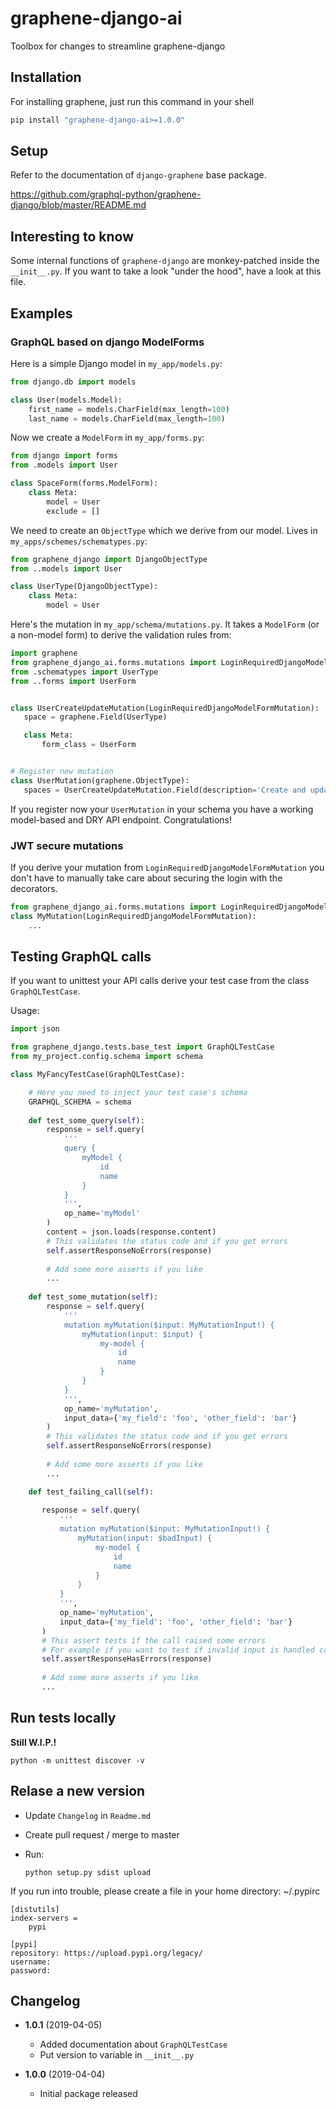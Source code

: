 # graphene-django-ai
Toolbox for changes to streamline graphene-django


## Installation

For installing graphene, just run this command in your shell

```bash
pip install "graphene-django-ai>=1.0.0"
```

## Setup

Refer to the documentation of `django-graphene` base package.   

https://github.com/graphql-python/graphene-django/blob/master/README.md

## Interesting to know

Some internal functions of `graphene-django` are monkey-patched inside the `__init__.py`. If you want to take
a look "under the hood", have a look at this file.

## Examples

### GraphQL based on django ModelForms

Here is a simple Django model in `my_app/models.py`:

```python
from django.db import models

class User(models.Model):
    first_name = models.CharField(max_length=100)
    last_name = models.CharField(max_length=100)
```

Now we create a `ModelForm` in `my_app/forms.py`:

```python
from django import forms
from .models import User

class SpaceForm(forms.ModelForm):
    class Meta:
        model = User
        exclude = []
```

 We need to create an `ObjectType` which we derive from our model. 
 Lives in `my_apps/schemes/schematypes.py`:
 
```python
from graphene_django import DjangoObjectType
from ..models import User

class UserType(DjangoObjectType):
    class Meta:
        model = User
```

 Here's the mutation in `my_app/schema/mutations.py`. 
 It takes a `ModelForm` (or a non-model form) to derive the validation rules from:
 
 ```python
import graphene
from graphene_django_ai.forms.mutations import LoginRequiredDjangoModelFormMutation
from .schematypes import UserType
from ..forms import UserForm
 

class UserCreateUpdateMutation(LoginRequiredDjangoModelFormMutation):
    space = graphene.Field(UserType)

    class Meta:
        form_class = UserForm

 
# Register new mutation
class UserMutation(graphene.ObjectType):
    spaces = UserCreateUpdateMutation.Field(description='Create and update users')
 
 ```
 
 If you register now your `UserMutation` in your schema you have a working model-based and DRY API 
 endpoint. Congratulations!


### JWT secure mutations


If you derive your mutation from `LoginRequiredDjangoModelFormMutation` you don't have to manually take
care about securing the login with the decorators.

```python
from graphene_django_ai.forms.mutations import LoginRequiredDjangoModelFormMutation
class MyMutation(LoginRequiredDjangoModelFormMutation):
    ...
```

## Testing GraphQL calls

If you want to unittest your API calls derive your test case from the class `GraphQLTestCase`.

Usage:

```python
import json

from graphene_django.tests.base_test import GraphQLTestCase
from my_project.config.schema import schema

class MyFancyTestCase(GraphQLTestCase):

    # Here you need to inject your test case's schema
    GRAPHQL_SCHEMA = schema
    
    def test_some_query(self):
        response = self.query(
            '''
            query {
                myModel {
                    id
                    name
                }
            }
            ''',
            op_name='myModel'
        )
        content = json.loads(response.content)
        # This validates the status code and if you get errors
        self.assertResponseNoErrors(response)
        
        # Add some more asserts if you like
        ...
        
    def test_some_mutation(self):
        response = self.query(
            '''
            mutation myMutation($input: MyMutationInput!) {
                myMutation(input: $input) {
                    my-model {
                        id
                        name
                    }
                }
            }
            ''',
            op_name='myMutation',
            input_data={'my_field': 'foo', 'other_field': 'bar'}
        )
        # This validates the status code and if you get errors
        self.assertResponseNoErrors(response)
        
        # Add some more asserts if you like
        ...

    def test_failing_call(self):
    
       response = self.query(
           '''
           mutation myMutation($input: MyMutationInput!) {
               myMutation(input: $badInput) {
                   my-model {
                       id
                       name
                   }
               }
           }
           ''',
           op_name='myMutation',
           input_data={'my_field': 'foo', 'other_field': 'bar'}
       )
       # This assert tests if the call raised some errors
       # For example if you want to test if invalid input is handled correctly by your endpoint
       self.assertResponseHasErrors(response)
       
       # Add some more asserts if you like
       ... 

```

## Run tests locally

**Still W.I.P.!**

    python -m unittest discover -v


## Relase a new version

- Update `Changelog` in `Readme.md`
 
- Create pull request / merge to master

- Run:

    `python setup.py sdist upload`

If you run into trouble, please create a file in your home directory: ~/.pypirc

```
[distutils]
index-servers =
    pypi

[pypi]
repository: https://upload.pypi.org/legacy/
username: 
password: 
```

## Changelog

* **1.0.1** (2019-04-05)
    * Added documentation about `GraphQLTestCase` 
    * Put version to variable in `__init__.py`

* **1.0.0** (2019-04-04)
    * Initial package released
